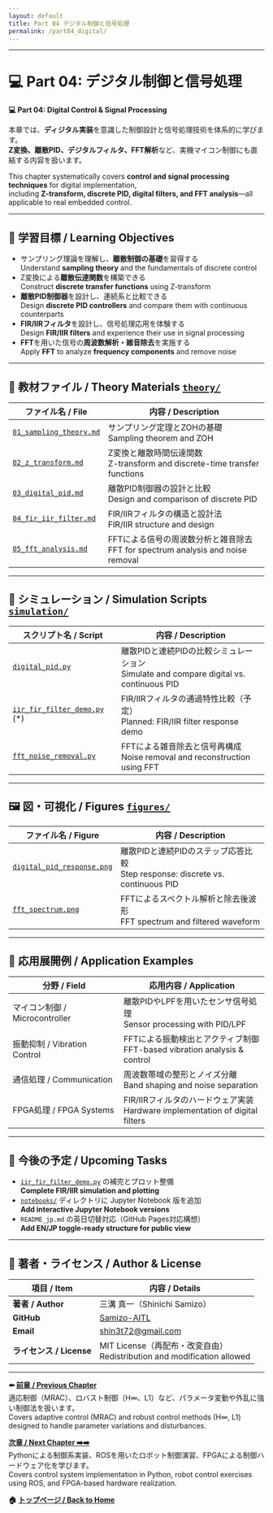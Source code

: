 ```yaml
---
layout: default
title: Part 04 デジタル制御と信号処理
permalink: /part04_digital/
---
```


---

# 💻 Part 04: デジタル制御と信号処理  
**💻 Part 04: Digital Control & Signal Processing**

本章では、**ディジタル実装**を意識した制御設計と信号処理技術を体系的に学びます。  
**Z変換、離散PID、デジタルフィルタ、FFT解析**など、実機マイコン制御にも直結する内容を扱います。

This chapter systematically covers **control and signal processing techniques** for digital implementation,  
including **Z-transform, discrete PID, digital filters, and FFT analysis**—all applicable to real embedded control.

---

## 🎯 **学習目標 / Learning Objectives**

- サンプリング理論を理解し、**離散制御の基礎**を習得する  
  Understand **sampling theory** and the fundamentals of discrete control  
- Z変換による**離散伝達関数**を構築できる  
  Construct **discrete transfer functions** using Z-transform  
- **離散PID制御器**を設計し、連続系と比較できる  
  Design **discrete PID controllers** and compare them with continuous counterparts  
- **FIR/IIRフィルタ**を設計し、信号処理応用を体験する  
  Design **FIR/IIR filters** and experience their use in signal processing  
- **FFT**を用いた信号の**周波数解析・雑音除去**を実施する  
  Apply **FFT** to analyze **frequency components** and remove noise

---

## 📘 **教材ファイル / Theory Materials** [`theory/`](https://samizo-aitl.github.io/EduController/part04_digital/theory/)

| **ファイル名 / File** | **内容 / Description** |
|------------------------|-------------------------|
| [`01_sampling_theory.md`](https://samizo-aitl.github.io/EduController/part04_digital/theory/01_sampling_theory.html) | サンプリング定理とZOHの基礎<br>Sampling theorem and ZOH |
| [`02_z_transform.md`](https://samizo-aitl.github.io/EduController/part04_digital/theory/02_z_transform.html) | Z変換と離散時間伝達関数<br>Z-transform and discrete-time transfer functions |
| [`03_digital_pid.md`](https://samizo-aitl.github.io/EduController/part04_digital/theory/03_digital_pid.html) | 離散PID制御器の設計と比較<br>Design and comparison of discrete PID |
| [`04_fir_iir_filter.md`](https://samizo-aitl.github.io/EduController/part04_digital/theory/04_fir_iir_filter.html) | FIR/IIRフィルタの構造と設計法<br>FIR/IIR structure and design |
| [`05_fft_analysis.md`](https://samizo-aitl.github.io/EduController/part04_digital/theory/05_fft_analysis.html) | FFTによる信号の周波数分析と雑音除去<br>FFT for spectrum analysis and noise removal |

---

## 🧪 **シミュレーション / Simulation Scripts** [`simulation/`](https://samizo-aitl.github.io/EduController/part04_digital/simulation/)

| **スクリプト名 / Script** | **内容 / Description** |
|----------------------------|-------------------------|
| [`digital_pid.py`](https://samizo-aitl.github.io/EduController/part04_digital/simulation/digital_pid.py) | 離散PIDと連続PIDの比較シミュレーション<br>Simulate and compare digital vs. continuous PID |
| [`iir_fir_filter_demo.py`](https://samizo-aitl.github.io/EduController/part04_digital/simulation/iir_fir_filter_demo.py) (*) | FIR/IIRフィルタの通過特性比較（予定）<br>Planned: FIR/IIR filter response demo |
| [`fft_noise_removal.py`](https://samizo-aitl.github.io/EduController/part04_digital/simulation/fft_noise_removal.py) | FFTによる雑音除去と信号再構成<br>Noise removal and reconstruction using FFT |

---

## 🖼️ **図・可視化 / Figures** [`figures/`](https://samizo-aitl.github.io/EduController/part04_digital/figures/)

| **ファイル名 / Figure** | **内容 / Description** |
|--------------------------|-------------------------|
| [`digital_pid_response.png`](https://samizo-aitl.github.io/EduController/part04_digital/figures/digital_pid_response.png) | 離散PIDと連続PIDのステップ応答比較<br>Step response: discrete vs. continuous PID |
| [`fft_spectrum.png`](https://samizo-aitl.github.io/EduController/part04_digital/figures/fft_spectrum.png) | FFTによるスペクトル解析と除去後波形<br>FFT spectrum and filtered waveform |

---

## 🧩 **応用展開例 / Application Examples**

| **分野 / Field** | **応用内容 / Application** |
|------------------|----------------------------|
| マイコン制御 / Microcontroller | 離散PIDやLPFを用いたセンサ信号処理<br>Sensor processing with PID/LPF |
| 振動抑制 / Vibration Control | FFTによる振動検出とアクティブ制御<br>FFT-based vibration analysis & control |
| 通信処理 / Communication | 周波数帯域の整形とノイズ分離<br>Band shaping and noise separation |
| FPGA処理 / FPGA Systems | FIR/IIRフィルタのハードウェア実装<br>Hardware implementation of digital filters |

---

## 🚧 **今後の予定 / Upcoming Tasks**

- [`iir_fir_filter_demo.py`](https://samizo-aitl.github.io/EduController/part04_digital/simulation/iir_fir_filter_demo.py) の補完とプロット整備  
  **Complete FIR/IIR simulation and plotting**  
- [`notebooks/`](https://samizo-aitl.github.io/EduController/part04_digital/notebooks/) ディレクトリに Jupyter Notebook 版を追加  
  **Add interactive Jupyter Notebook versions**  
- `README_jp.md` の英日切替対応（GitHub Pages対応構想）  
  **Add EN/JP toggle-ready structure for public view**  

---

## 👤 **著者・ライセンス / Author & License**

| **項目 / Item** | **内容 / Details** |
|-----------------|--------------------|
| **著者 / Author** | 三溝 真一（Shinichi Samizo）|
| **GitHub** | [Samizo-AITL](https://github.com/Samizo-AITL) |
| **Email** | [shin3t72@gmail.com](mailto:shin3t72@gmail.com) |
| **ライセンス / License** | MIT License（再配布・改変自由）<br>Redistribution and modification allowed |

---

**⬅️ [前章 / Previous Chapter](https://samizo-aitl.github.io/EduController/part03_adaptive/)**  
適応制御（MRAC）、ロバスト制御（H∞、L1）など、パラメータ変動や外乱に強い制御法を扱います。  
Covers adaptive control (MRAC) and robust control methods (H∞, L1) designed to handle parameter variations and disturbances.

**[次章 / Next Chapter ➡️➡️](https://samizo-aitl.github.io/EduController/part05_practical/)**  
Pythonによる制御系実装、ROSを用いたロボット制御演習、FPGAによる制御ハードウェア化を学びます。  
Covers control system implementation in Python, robot control exercises using ROS, and FPGA-based hardware realization.

**🏠 [トップページ / Back to Home](https://samizo-aitl.github.io/EduController/)**
